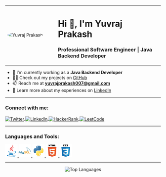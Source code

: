 <table>
<tr>
<td width="150">
  <img src="https://avatars.githubusercontent.com/u/your-github-id?v=4" alt="Yuvraj Prakash" width="150" style="border-radius:50%" />
</td>
<td>
  <h1>Hi 👋, I'm Yuvraj Prakash</h1>
  <h3>Professional Software Engineer | Java Backend Developer</h3>
</td>
</tr>
</table>


- 🌱 I’m currently working as a **Java Backend Developer**  
- 👨‍💻 Check out my projects on [GitHub](https://github.com/yuvraj110?tab=repositories)  
- 📫 Reach me at **yuvrajprakash007@gmail.com**  
- 📄 Learn more about my experiences on [LinkedIn](https://www.linkedin.com/in/yuvraj-prakash-93635b18a/)  

---

<h3 align="left">Connect with me:</h3>
<p align="left">
<a href="https://twitter.com/yuvrajprakash10" target="_blank">
  <img align="center" src="https://raw.githubusercontent.com/rahuldkjain/github-profile-readme-generator/master/src/images/icons/Social/twitter.svg" alt="Twitter" height="30" width="40" />
</a>
<a href="https://www.linkedin.com/in/yuvraj-prakash-93635b18a/" target="_blank">
  <img align="center" src="https://raw.githubusercontent.com/rahuldkjain/github-profile-readme-generator/master/src/images/icons/Social/linked-in-alt.svg" alt="LinkedIn" height="30" width="40" />
</a>
<a href="https://www.hackerrank.com/yuvrajprakash007" target="_blank">
  <img align="center" src="https://raw.githubusercontent.com/rahuldkjain/github-profile-readme-generator/master/src/images/icons/Social/hackerrank.svg" alt="HackerRank" height="30" width="40" />
</a>
<a href="https://leetcode.com/u/yuvrajprakash007/" target="_blank">
  <img align="center" src="https://upload.wikimedia.org/wikipedia/commons/1/19/LeetCode_logo_black.png" alt="LeetCode" height="30" width="40" />
</a>
</p>

---

<h3 align="left">Languages and Tools:</h3>
<p align="left"> 
<a href="https://www.java.com" target="_blank" rel="noreferrer">
  <img src="https://raw.githubusercontent.com/devicons/devicon/master/icons/java/java-original.svg" alt="Java" width="40" height="40"/> 
</a>
<a href="https://www.mysql.com/" target="_blank" rel="noreferrer"> 
  <img src="https://raw.githubusercontent.com/devicons/devicon/master/icons/mysql/mysql-original-wordmark.svg" alt="MySQL" width="40" height="40"/> 
</a>
<a href="https://www.python.org" target="_blank" rel="noreferrer"> 
  <img src="https://raw.githubusercontent.com/devicons/devicon/master/icons/python/python-original.svg" alt="Python" width="40" height="40"/> 
</a>
<a href="https://www.w3.org/html/" target="_blank" rel="noreferrer"> 
  <img src="https://raw.githubusercontent.com/devicons/devicon/master/icons/html5/html5-original-wordmark.svg" alt="HTML5" width="40" height="40"/> 
</a>
<a href="https://www.w3schools.com/css/" target="_blank" rel="noreferrer"> 
  <img src="https://raw.githubusercontent.com/devicons/devicon/master/icons/css3/css3-original-wordmark.svg" alt="CSS3" width="40" height="40"/> 
</a>
</p>

---

<p align="center">
  <img src="https://github-readme-stats.vercel.app/api/top-langs?username=yuvraj110&show_icons=true&locale=en&layout=compact" alt="Top Languages" />
</p>
